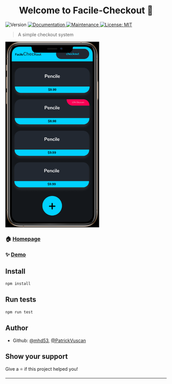 <h1 align="center">Welcome to Facile-Checkout 👋</h1>
<p>
  <img alt="Version" src="https://img.shields.io/badge/version-0.0.1-blue.svg?cacheSeconds=2592000" />
  <a href="https://github.com/csc301-fall-2020/assignment-1-65-patrickvuscan-mohammaddarabi#readme" target="_blank">
    <img alt="Documentation" src="https://img.shields.io/badge/documentation-yes-brightgreen.svg" />
  </a>
  <a href="https://github.com/csc301-fall-2020/assignment-1-65-patrickvuscan-mohammaddarabi/graphs/commit-activity" target="_blank">
    <img alt="Maintenance" src="https://img.shields.io/badge/Maintained%3F-yes-green.svg" />
  </a>
  <a href="#" target="_blank">
    <img alt="License: MIT" src="https://img.shields.io/github/license/mhd53,  Avatar/Facile-Checkout" />
  </a>
</p>

> A simple checkout system

<img src="_prototypes/01_facile_item_list.png" style="zoom:70%;" />



### 🏠 [Homepage](github.io)

### ✨ [Demo](github.io)

## Install

```sh
npm install
```

## Run tests

```sh
npm run test
```

## Author

* Github: [@mhd53](https://github.com/mhd53), [@PatrickVuscan](https://github.com/PatrickVuscan)

## Show your support

Give a ⭐️ if this project helped you!

***


